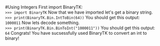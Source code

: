 #Using Integers
First import BinaryTK:<br>
``>>> import BinaryTK``
Now that we have imported let's get a binary string.<br>
``>>> print(BinaryTK.Bin.IntToBin(64))``
You should get this output:<br>
``1000011``
Now lets decode something.<br>
``>>> print(BinaryTK.Bin.BinToInt("1000011"))``
You should get this output:<br>
``64``
Congrats! You have sucsessfully used BinaryTK to convert an int to binary!